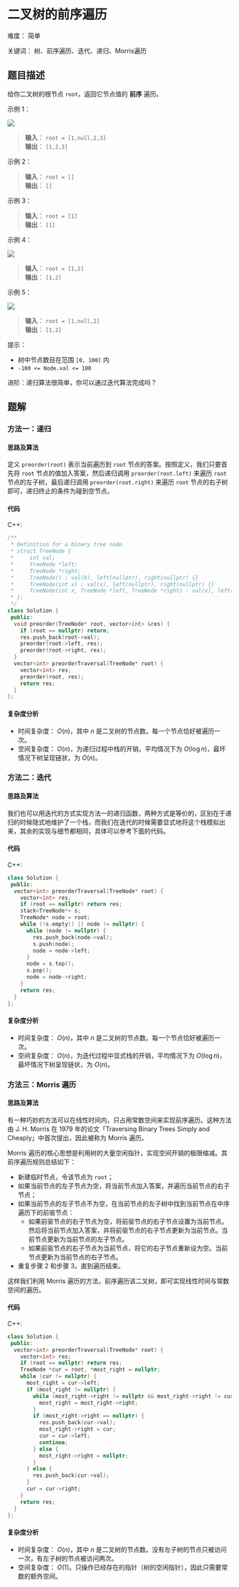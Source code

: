 # 二叉树的前序遍历

难度： 简单

关键词： 树、前序遍历、迭代、递归、Morris遍历

## 题目描述

给你二叉树的根节点 `root`，返回它节点值的 **前序** 遍历。

示例 1：

![](https://assets.leetcode.com/uploads/2020/09/15/inorder_1.jpg)

>**输入**： `root = [1,null,2,3]` <br>
**输出**： `[1,2,3]`

示例 2：

>**输入**： `root = []` <br>
**输出**： `[]`

示例 3：

>**输入**： `root = [1]` <br>
**输出**： `[1]`

示例 4：

![](https://assets.leetcode.com/uploads/2020/09/15/inorder_5.jpg)

>**输入**： `root = [1,2]` <br>
**输出**： `[1,2]`

示例 5：

![](https://assets.leetcode.com/uploads/2020/09/15/inorder_4.jpg)

>**输入**： `root = [1,null,2]` <br>
**输出**： `[1,2]`

提示：

* 树中节点数目在范围 `[0, 100]` 内
* `-100 <= Node.val <= 100`

进阶：递归算法很简单，你可以通过迭代算法完成吗？

## 题解

### 方法一：递归

#### 思路及算法

定义 `preorder(root)` 表示当前遍历到 `root` 节点的答案。按照定义，我们只要首先将 `root` 节点的值加入答案，然后递归调用 `preorder(root.left)` 来遍历 `root` 节点的左子树，最后递归调用 `preorder(root.right)` 来遍历 `root` 节点的右子树即可，递归终止的条件为碰到空节点。

#### 代码

C++:
```cpp
/**
 * Definition for a binary tree node.
 * struct TreeNode {
 *     int val;
 *     TreeNode *left;
 *     TreeNode *right;
 *     TreeNode() : val(0), left(nullptr), right(nullptr) {}
 *     TreeNode(int x) : val(x), left(nullptr), right(nullptr) {}
 *     TreeNode(int x, TreeNode *left, TreeNode *right) : val(x), left(left), right(right) {}
 * };
 */
class Solution {
 public:
  void preorder(TreeNode* root, vector<int> &res) {
    if (root == nullptr) return;
    res.push_back(root->val);
    preorder(root->left, res);
    preorder(root->right, res);
  }
  vector<int> preorderTraversal(TreeNode* root) {
    vector<int> res;
    preorder(root, res);
    return res;
  }
};
```

#### 复杂度分析

* 时间复杂度： $O(n)$，其中 $n$ 是二叉树的节点数。每一个节点恰好被遍历一次。
* 空间复杂度： $O(n)$，为递归过程中栈的开销，平均情况下为 $O(\log n)$，最坏情况下树呈现链状，为 $O(n)$。

### 方法二：迭代

#### 思路及算法

我们也可以用迭代的方式实现方法一的递归函数，两种方式是等价的，区别在于递归的时候隐式地维护了一个栈，而我们在迭代的时候需要显式地将这个栈模拟出来，其余的实现与细节都相同，具体可以参考下面的代码。

#### 代码

C++:
```cpp
class Solution {
 public:
  vector<int> preorderTraversal(TreeNode* root) {
    vector<int> res;
    if (root == nullptr) return res;
    stack<TreeNode*> s;
    TreeNode* node = root;
    while (!s.empty() || node != nullptr) {
      while (node != nullptr) {
        res.push_back(node->val);
        s.push(node);
        node = node->left;
      }
      node = s.top();
      s.pop();
      node = node->right;
    }
    return res;
  }
};
```

#### 复杂度分析

* 时间复杂度： $O(n)$，其中 $n$ 是二叉树的节点数。每一个节点恰好被遍历一次。
* 空间复杂度： $O(n)$，为迭代过程中显式栈的开销，平均情况下为 $O(\log n)$，最坏情况下树呈现链状，为 $O(n)$。

### 方法三：Morris 遍历

#### 思路及算法

有一种巧妙的方法可以在线性时间内，只占用常数空间来实现前序遍历。这种方法由 J. H. Morris 在 1979 年的论文「Traversing Binary Trees Simply and Cheaply」中首次提出，因此被称为 Morris 遍历。

Morris 遍历的核心思想是利用树的大量空闲指针，实现空间开销的极限缩减。其前序遍历规则总结如下：

* 新建临时节点，令该节点为 `root`；
* 如果当前节点的左子节点为空，将当前节点加入答案，并遍历当前节点的右子节点；
* 如果当前节点的左子节点不为空，在当前节点的左子树中找到当前节点在中序遍历下的前驱节点：
    * 如果前驱节点的右子节点为空，将前驱节点的右子节点设置为当前节点。然后将当前节点加入答案，并将前驱节点的右子节点更新为当前节点。当前节点更新为当前节点的左子节点。
    * 如果前驱节点的右子节点为当前节点，将它的右子节点重新设为空。当前节点更新为当前节点的右子节点。
* 重复步骤 2 和步骤 3，直到遍历结束。

这样我们利用 Morris 遍历的方法，前序遍历该二叉树，即可实现线性时间与常数空间的遍历。

#### 代码

C++:
```cpp
class Solution {
 public:
  vector<int> preorderTraversal(TreeNode* root) {
    vector<int> res;
    if (root == nullptr) return res;
    TreeNode *cur = root, *most_right = nullptr;
    while (cur != nullptr) {
      most_right = cur->left;
      if (most_right != nullptr) {
        while (most_right->right != nullptr && most_right->right != cur) {
          most_right = most_right->right;
        }
        if (most_right->right == nullptr) {
          res.push_back(cur->val);
          most_right->right = cur;
          cur = cur->left;
          continue;
        } else {
          most_right->right = nullptr;
        }
      } else {
        res.push_back(cur->val);
      }
      cur = cur->right;
    }
    return res;
  }
};
```

#### 复杂度分析

* 时间复杂度： $O(n)$，其中 $n$ 是二叉树的节点数。没有左子树的节点只被访问一次，有左子树的节点被访问两次。
* 空间复杂度： $O(1)$。只操作已经存在的指针（树的空闲指针），因此只需要常数的额外空间。
